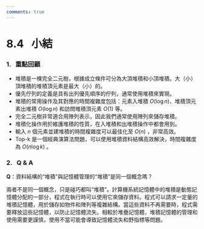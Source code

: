 ```yaml
---
comments: true
---
```


# 8.4 &nbsp; 小結

### 1. &nbsp; 重點回顧

- 堆積是一棵完全二元樹，根據成立條件可分為大頂堆積和小頂堆積。大（小）頂堆積的堆積頂元素是最大（小）的。
- 優先佇列的定義是具有出列優先順序的佇列，通常使用堆積來實現。
- 堆積的常用操作及其對應的時間複雜度包括：元素入堆積 $O(\log n)$、堆積頂元素出堆積 $O(\log n)$ 和訪問堆積頂元素 $O(1)$ 等。
- 完全二元樹非常適合用陣列表示，因此我們通常使用陣列來儲存堆積。
- 堆積化操作用於維護堆積的性質，在入堆積和出堆積操作中都會用到。
- 輸入 $n$ 個元素並建堆積的時間複雜度可以最佳化至 $O(n)$ ，非常高效。
- Top-k 是一個經典演算法問題，可以使用堆積資料結構高效解決，時間複雜度為 $O(n \log k)$ 。

### 2. &nbsp; Q & A

**Q**：資料結構的“堆積”與記憶體管理的“堆積”是同一個概念嗎？

兩者不是同一個概念，只是碰巧都叫“堆積”。計算機系統記憶體中的堆積是動態記憶體分配的一部分，程式在執行時可以使用它來儲存資料。程式可以請求一定量的堆積記憶體，用於儲存如物件和陣列等複雜結構。當這些資料不再需要時，程式需要釋放這些記憶體，以防止記憶體流失。相較於堆疊記憶體，堆積記憶體的管理和使用需要更謹慎，使用不當可能會導致記憶體流失和野指標等問題。
